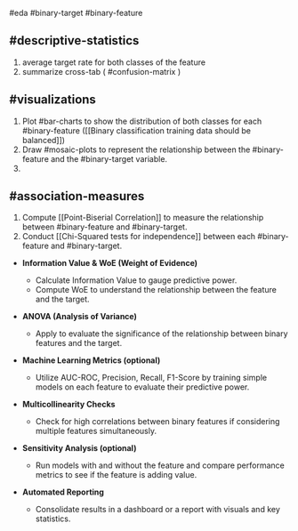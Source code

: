 #eda #binary-target #binary-feature

## #descriptive-statistics
1. average target rate for both classes of the feature
2. summarize cross-tab ( #confusion-matrix )

## #visualizations
1. Plot #bar-charts to show the distribution of both classes for each #binary-feature
   ([[Binary classification training data should be balanced]])
2. Draw #mosaic-plots to represent the relationship between the #binary-feature and the #binary-target variable.
3. 

## #association-measures

1. Compute [[Point-Biserial Correlation]] to measure the relationship between #binary-feature and #binary-target.
2. Conduct [[Chi-Squared tests for independence]] between each #binary-feature and #binary-target.

- **Information Value & WoE (Weight of Evidence)**
    
    - Calculate Information Value to gauge predictive power.
    - Compute WoE to understand the relationship between the feature and the target.
- **ANOVA (Analysis of Variance)**
    
    - Apply to evaluate the significance of the relationship between binary features and the target.
- **Machine Learning Metrics (optional)**
    
    - Utilize AUC-ROC, Precision, Recall, F1-Score by training simple models on each feature to evaluate their predictive power.
- **Multicollinearity Checks**
    
    - Check for high correlations between binary features if considering multiple features simultaneously.
- **Sensitivity Analysis (optional)**
    
    - Run models with and without the feature and compare performance metrics to see if the feature is adding value.
- **Automated Reporting**
    
    - Consolidate results in a dashboard or a report with visuals and key statistics.